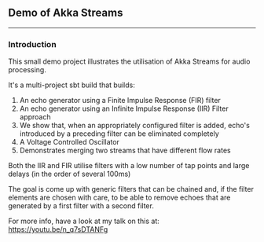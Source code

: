 ## Demo of Akka Streams

---

### Introduction

This small demo project illustrates the utilisation of Akka Streams for audio processing.

It's a multi-project sbt build that builds:

1. An echo generator using a Finite Impulse Response (FIR) filter
2. An echo generator using an Infinite Impulse Response (IIR) Filter approach
3. We show that, when an appropriately configured filter is added, echo's
   introduced by a preceding filter can be eliminated completely
4. A Voltage Controlled Oscillator
5. Demonstrates merging two streams that have different flow rates

Both the IIR and FIR utilise filters with a low number of tap points and large delays (in the order of several 100ms)

The goal is come up with generic filters that can be chained and, if the filter elements are chosen with care, to be able to remove echoes that are generated by a first filter with a second filter.



For more info, have a look at my talk on this at: https://youtu.be/n_q7sDTANFg
